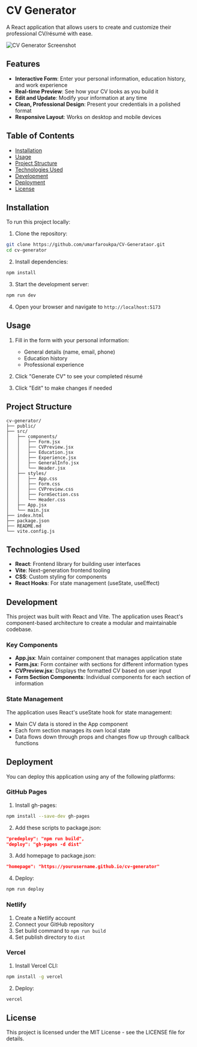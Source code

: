 # CV Generator

A React application that allows users to create and customize their professional CV/résumé with ease.

![CV Generator Screenshot](https://via.placeholder.com/800x450)

## Features

- **Interactive Form**: Enter your personal information, education history, and work experience
- **Real-time Preview**: See how your CV looks as you build it
- **Edit and Update**: Modify your information at any time
- **Clean, Professional Design**: Present your credentials in a polished format
- **Responsive Layout**: Works on desktop and mobile devices

## Table of Contents

- [Installation](#installation)
- [Usage](#usage)
- [Project Structure](#project-structure)
- [Technologies Used](#technologies-used)
- [Development](#development)
- [Deployment](#deployment)
- [License](#license)

## Installation

To run this project locally:

1. Clone the repository:
```bash
git clone https://github.com/umarfaroukpa/CV-Generataor.git
cd cv-generator
```

2. Install dependencies:
```bash
npm install
```

3. Start the development server:
```bash
npm run dev
```

4. Open your browser and navigate to `http://localhost:5173`

## Usage

1. Fill in the form with your personal information:
   - General details (name, email, phone)
   - Education history
   - Professional experience

2. Click "Generate CV" to see your completed résumé

3. Click "Edit" to make changes if needed

## Project Structure

```
cv-generator/
├── public/
├── src/
│   ├── components/
│   │   ├── Form.jsx
│   │   ├── CVPreview.jsx
│   │   ├── Education.jsx
│   │   ├── Experience.jsx
│   │   ├── GeneralInfo.jsx
│   │   └── Header.jsx
│   ├── styles/
│   │   ├── App.css
│   │   ├── Form.css
│   │   ├── CVPreview.css
│   │   ├── FormSection.css
│   │   └── Header.css
│   ├── App.jsx
│   └── main.jsx
├── index.html
├── package.json
├── README.md
└── vite.config.js
```

## Technologies Used

- **React**: Frontend library for building user interfaces
- **Vite**: Next-generation frontend tooling
- **CSS**: Custom styling for components
- **React Hooks**: For state management (useState, useEffect)

## Development

This project was built with React and Vite. The application uses React's component-based architecture to create a modular and maintainable codebase.

### Key Components

- **App.jsx**: Main container component that manages application state
- **Form.jsx**: Form container with sections for different information types
- **CVPreview.jsx**: Displays the formatted CV based on user input
- **Form Section Components**: Individual components for each section of information

### State Management

The application uses React's useState hook for state management:
- Main CV data is stored in the App component
- Each form section manages its own local state
- Data flows down through props and changes flow up through callback functions

## Deployment

You can deploy this application using any of the following platforms:

### GitHub Pages

1. Install gh-pages:
```bash
npm install --save-dev gh-pages
```

2. Add these scripts to package.json:
```json
"predeploy": "npm run build",
"deploy": "gh-pages -d dist"
```

3. Add homepage to package.json:
```json
"homepage": "https://yourusername.github.io/cv-generator"
```

4. Deploy:
```bash
npm run deploy
```

### Netlify

1. Create a Netlify account
2. Connect your GitHub repository
3. Set build command to `npm run build`
4. Set publish directory to `dist`

### Vercel

1. Install Vercel CLI:
```bash
npm install -g vercel
```

2. Deploy:
```bash
vercel
```

## License

This project is licensed under the MIT License - see the LICENSE file for details.